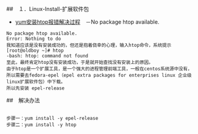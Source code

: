 ##　１．Linux-Install-扩展软件包
- [yum安装htop报错解决过程](https://blog.51cto.com/2617796/2057834)　－No package htop available.

```
No package htop available.
Error: Nothing to do
我知道应该是没有安装成功的，但还是抱着侥幸的心理，输入htop命令，系统提示
[root@oldboy ~]# htop
-bash: htop: command not found
至此，最终肯定htop没有安装成功，于是就开始查找没有安装上的原因。
由于htop是一个扩展工具，是一个强大的进程管理前端工具，一般在centos系统源中没有，
所以需要去fedora-epel（epel extra packages for enterprises linux 企业级linux扩展软件包）中下载。
所以先安装 epel-release
```
##　解决办法
```

步骤一：yum install -y epel-release
步骤二：yum install -y htop
```